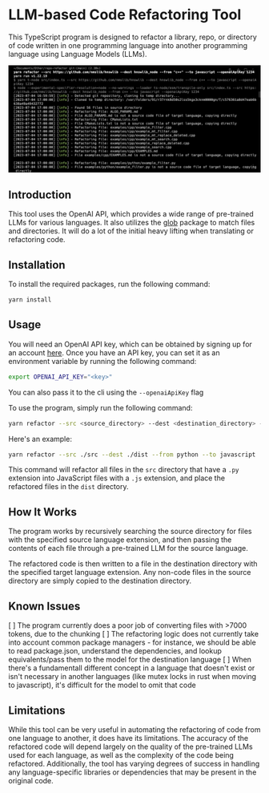 # LLM-based Code Refactoring Tool

This TypeScript program is designed to refactor a library, repo, or directory of code written in one programming language into another programming language using Language Models (LLMs).

![image](./img.png)

## Introduction

This tool uses the OpenAI API, which provides a wide range of pre-trained LLMs for various languages. It also utilizes the [glob](https://github.com/isaacs/node-glob) package to match files and directories. It will do a lot of the initial heavy lifting when translating or refactoring code.

## Installation

To install the required packages, run the following command:

```bash
yarn install
```

## Usage

You will need an OpenAI API key, which can be obtained by signing up for an account [here](https://platform.openai.com/account/api-keys). Once you have an API key, you can set it as an environment variable by running the following command:

```bash
export OPENAI_API_KEY="<key>"
```

You can also pass it to the cli using the `--openaiApiKey` flag

To use the program, simply run the following command:

```bash
yarn refactor --src <source_directory> --dest <destination_directory> --from <source_language> --to <target_language>
```

Here's an example:

```bash
yarn refactor --src ./src --dest ./dist --from python --to javascript
```

This command will refactor all files in the `src` directory that have a `.py` extension into JavaScript files with a `.js` extension, and place the refactored files in the `dist` directory.

## How It Works

The program works by recursively searching the source directory for files with the specified source language extension, and then passing the contents of each file through a pre-trained LLM for the source language.

The refactored code is then written to a file in the destination directory with the specified target language extension. Any non-code files in the source directory are simply copied to the destination directory.

## Known Issues

[ ] The program currently does a poor job of converting files with >7000 tokens, due to the chunking
[ ] The refactoring logic does not currently take into account common package managers - for instance, we should be able to read package.json, understand the dependencies, and lookup equivalents/pass them to the model for the destination language
[ ] When there's a fundamentall different concept in a language that doesn't exist or isn't necessary in another languages (like mutex locks in rust when moving to javascript), it's difficult for the model to omit that code

## Limitations

While this tool can be very useful in automating the refactoring of code from one language to another, it does have its limitations. The accuracy of the refactored code will depend largely on the quality of the pre-trained LLMs used for each language, as well as the complexity of the code being refactored. Additionally, the tool has varying degrees of success in handling any language-specific libraries or dependencies that may be present in the original code.
